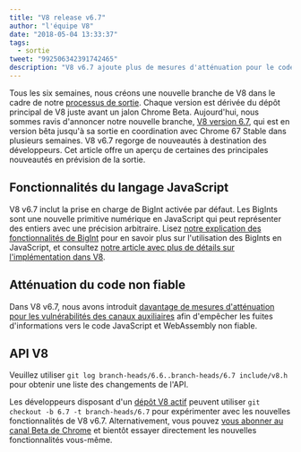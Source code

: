 ```yaml
---
title: "V8 release v6.7"
author: "l'équipe V8"
date: "2018-05-04 13:33:37"
tags: 
  - sortie
tweet: "992506342391742465"
description: "V8 v6.7 ajoute plus de mesures d'atténuation pour le code non fiable et introduit la prise en charge de BigInt."
---
```

Tous les six semaines, nous créons une nouvelle branche de V8 dans le cadre de notre [processus de sortie](/docs/release-process). Chaque version est dérivée du dépôt principal de V8 juste avant un jalon Chrome Beta. Aujourd'hui, nous sommes ravis d'annoncer notre nouvelle branche, [V8 version 6.7](https://chromium.googlesource.com/v8/v8.git/+log/branch-heads/6.7), qui est en version bêta jusqu'à sa sortie en coordination avec Chrome 67 Stable dans plusieurs semaines. V8 v6.7 regorge de nouveautés à destination des développeurs. Cet article offre un aperçu de certaines des principales nouveautés en prévision de la sortie.

<!--truncate-->
## Fonctionnalités du langage JavaScript

V8 v6.7 inclut la prise en charge de BigInt activée par défaut. Les BigInts sont une nouvelle primitive numérique en JavaScript qui peut représenter des entiers avec une précision arbitraire. Lisez [notre explication des fonctionnalités de BigInt](/features/bigint) pour en savoir plus sur l'utilisation des BigInts en JavaScript, et consultez [notre article avec plus de détails sur l'implémentation dans V8](/blog/bigint).

## Atténuation du code non fiable

Dans V8 v6.7, nous avons introduit [davantage de mesures d'atténuation pour les vulnérabilités des canaux auxiliaires](/docs/untrusted-code-mitigations) afin d'empêcher les fuites d'informations vers le code JavaScript et WebAssembly non fiable.

## API V8

Veuillez utiliser `git log branch-heads/6.6..branch-heads/6.7 include/v8.h` pour obtenir une liste des changements de l'API.

Les développeurs disposant d'un [dépôt V8 actif](/docs/source-code#using-git) peuvent utiliser `git checkout -b 6.7 -t branch-heads/6.7` pour expérimenter avec les nouvelles fonctionnalités de V8 v6.7. Alternativement, vous pouvez [vous abonner au canal Beta de Chrome](https://www.google.com/chrome/browser/beta.html) et bientôt essayer directement les nouvelles fonctionnalités vous-même.
